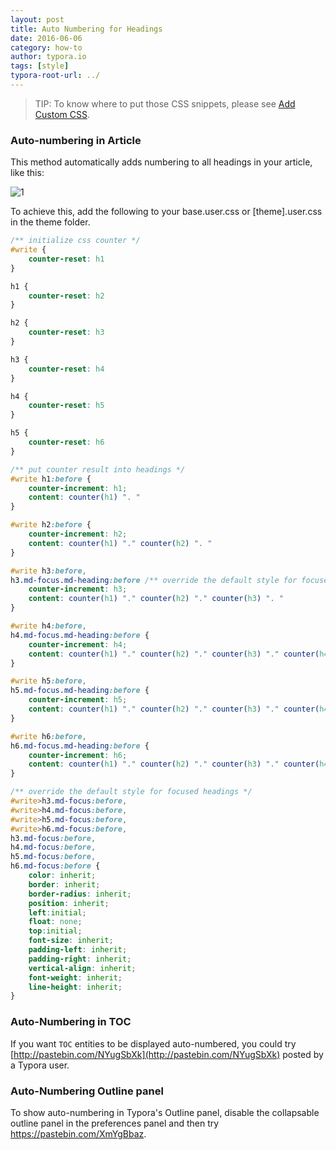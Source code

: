 ```yaml
---
layout: post
title: Auto Numbering for Headings
date: 2016-06-06
category: how-to
author: typora.io
tags: [style]
typora-root-url: ../
---
```


> TIP: To know where to put those CSS snippets, please see [Add Custom CSS](/Add-Custom-CSS/).

### Auto-numbering in Article
This method automatically adds numbering to all headings in your article, like this:

![1](/media/auto-numbering/1.png)

To achieve this, add the following to your base.user.css or [theme].user.css in the theme folder.

```css
/** initialize css counter */
#write {
    counter-reset: h1
}

h1 {
    counter-reset: h2
}

h2 {
    counter-reset: h3
}

h3 {
    counter-reset: h4
}

h4 {
    counter-reset: h5
}

h5 {
    counter-reset: h6
}

/** put counter result into headings */
#write h1:before {
    counter-increment: h1;
    content: counter(h1) ". "
}

#write h2:before {
    counter-increment: h2;
    content: counter(h1) "." counter(h2) ". "
}

#write h3:before,
h3.md-focus.md-heading:before /** override the default style for focused headings */ {
    counter-increment: h3;
    content: counter(h1) "." counter(h2) "." counter(h3) ". "
}

#write h4:before,
h4.md-focus.md-heading:before {
    counter-increment: h4;
    content: counter(h1) "." counter(h2) "." counter(h3) "." counter(h4) ". "
}

#write h5:before,
h5.md-focus.md-heading:before {
    counter-increment: h5;
    content: counter(h1) "." counter(h2) "." counter(h3) "." counter(h4) "." counter(h5) ". "
}

#write h6:before,
h6.md-focus.md-heading:before {
    counter-increment: h6;
    content: counter(h1) "." counter(h2) "." counter(h3) "." counter(h4) "." counter(h5) "." counter(h6) ". "
}

/** override the default style for focused headings */
#write>h3.md-focus:before,
#write>h4.md-focus:before,
#write>h5.md-focus:before,
#write>h6.md-focus:before,
h3.md-focus:before,
h4.md-focus:before,
h5.md-focus:before,
h6.md-focus:before {
    color: inherit;
    border: inherit;
    border-radius: inherit;
    position: inherit;
    left:initial;
    float: none;
    top:initial;
    font-size: inherit;
    padding-left: inherit;
    padding-right: inherit;
    vertical-align: inherit;
    font-weight: inherit;
    line-height: inherit;
}
```

### Auto-Numbering in TOC

If you want `TOC` entities to be displayed auto-numbered, you could try [http://pastebin.com/NYugSbXk](http://pastebin.com/NYugSbXk) posted by a Typora user.

### Auto-Numbering Outline panel

To show auto-numbering in Typora's Outline panel, disable the collapsable outline panel in the  preferences panel and then try <https://pastebin.com/XmYgBbaz>. <!-- It seems to work whether or not the preference for collapsible outline panel is set or not. -->
